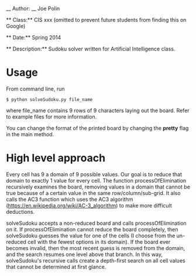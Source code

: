 __ Author: __ Joe Polin

** Class:** CIS xxx (omitted to prevent future students from finding this on Google)

** Date:** Spring 2014

** Description:** Sudoku solver written for Artificial Intelligence class.

# Usage 

From command line, run

```
$ python solveSudoku.py file_name
```

where file_name contains 9 rows of 9 characters laying out the board. Refer to example files for more information.

You can change the format of the printed board by changing the **pretty** flag in the main method.

# High level approach

Every cell has 9 a domain of 9 possible values. Our goal is to reduce that domain to exactly 1 value for every cell. The function processOfElimination recursively examines the board, removing values in a domain that cannot be true because of a certain value in the same row/column/sub-grid. It also calls the AC3 function which uses the AC3 algorithm (https://en.wikipedia.org/wiki/AC-3_algorithm) to make more difficult deductions. 

solveSudoku accepts a non-reduced board and calls processOfElimination on it. If processOfElimination cannot reduce the board completely, then solveSudoku guesses the value for one of the cells (I choose from the un-reduced cell with the fewest options in its domain). If the board ever becomes invalid, then the most recent guess is removed from the domain, and the search resumes one level above that branch. In this way, solveSudoku's recursive calls create a depth-first search on all cell values that cannot be determined at first glance.


